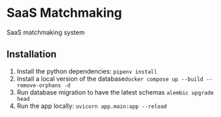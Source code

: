 # SaaS Matchmaking

SaaS matchmaking system

## Installation

1. Install the python dependencies: `pipenv install`
2. Install a local version of the database`docker compose up --build --remove-orphans -d`
3. Run database migration to have the latest schemas `alembic upgrade head`
4. Run the app locally: `uvicorn app.main:app --reload`
